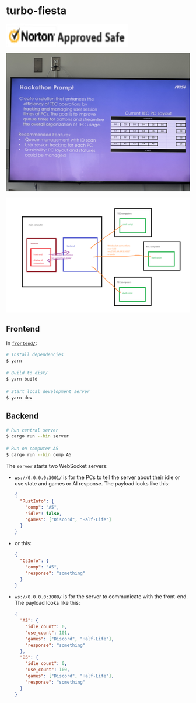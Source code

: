 # turbo-fiesta

![Nortion Approved Safe Verified](./docs/notion-safe.png)

![prompt](./docs/prompt.jpg)

![Architectural diagram](./docs/architectural-diagram.png)

## Frontend

In [`frontend/`](./frontend/):

```sh
# Install dependencies
$ yarn

# Build to dist/
$ yarn build

# Start local development server
$ yarn dev
```

## Backend

```sh
# Run central server
$ cargo run --bin server

# Run on computer A5
$ cargo run --bin comp A5
```

The `server` starts two WebSocket servers:

- `ws://0.0.0.0:3001/` is for the PCs to tell the server about their idle or use state and games or AI response. The payload looks like this:

  ```json
  {
    "RustInfo": {
      "comp": "A5",
      "idle": false,
      "games": ["Discord", "Half-Life"]
    }
  }
  ```

- or this:

  ```json
  {
    "CsInfo": {
      "comp": "A5",
      "response": "something"
    }
  }
  ```

- `ws://0.0.0.0:3000/` is for the server to communicate with the front-end. The payload looks like this:

  ```json
  {
    "A5": {
      "idle_count": 0,
      "use_count": 101,
      "games": ["Discord", "Half-Life"],
      "response": "something"
    },
    "B5": {
      "idle_count": 0,
      "use_count": 100,
      "games": ["Discord", "Half-Life"],
      "response": "something"
    }
  }
  ```
